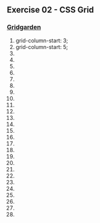 ## Exercise 02 - CSS Grid

### [Gridgarden](https://cssgridgarden.com)

1. grid-column-start: 3;
2. grid-column-start: 5;
3. 
4. 
5. 
6. 
7. 
8. 
9. 
10. 
11.  
12.  
13.  
14.  
15.  
16.  
17.  
18.  
19.  
20.  
21.  
22.  
23.  
24.  
25.  
26.  
27.  
28.  
